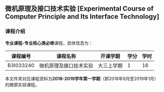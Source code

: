 ## 微机原理及接口技术实验 [Experimental Course of Computer Principle and Its Interface Technology]

### 课程介绍

**专业课程-专业核心类必修**课程，具体信息为：

| 课程编号 | 课程名称 | 开课学期 | 学分 | 学时 |
| --- | --- | --- | --- | --- |
| B3I033240 | 微机原理及接口技术实验 | 大三上学期 | 1 | 16 |

本文件夹对应课程资料为**2018-2019学年第一学期**（即2018年9月至2019年1月）的微原实验课程。
